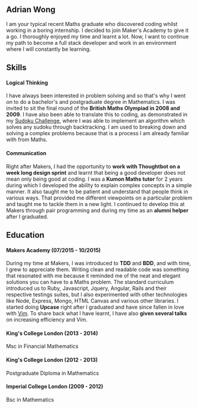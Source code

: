 ## Adrian Wong

I am your typical recent Maths graduate who discovered coding whilst working in
a boring internship. I decided to join Maker's Academy to give it a go. I
thoroughly enjoyed my time and learnt a lot. Now, I want to continue my path to
become a full stack developer and work in an environment where I will constantly
be learning.

## Skills

#### Logical Thinking

I have always been interested in problem solving and so that's why I went on to
do a bachelor's and postgraduate degree in Mathematics. I was invited to sit the
final round of the **British Maths Olympiad in 2008 and 2009**. I have also been
able to translate this to coding, as demonstrated in my <a
href="https://github.com/adrianw1832/sudoku_challenge/blob/master/app/public/javascript/sudoku.js">Sudoku
Challenge</a>, where I was able to implement an algorithm which solves any
sudoku through backtracking.  I am used to breaking down and solving a complex
problems because that is a process I am already familiar with from Maths.

#### Communication

Right after Makers, I had the opportunity to **work with Thoughtbot on a week
long design sprint** and learnt that being a good developer does not mean only
being good at coding. I was a **Kumon Maths tutor** for 2 years during which I
developed the ability to explain complex concepts in a simple manner. It also
taught me to be patient and understand that people think in various ways. That
provided me different viewpoints on a particular problem and taught me to tackle
them in a new light. I continued to develop this at Makers through pair
programming and during my time as an **alumni helper** after I graduated.

## Education

#### Makers Academy (07/2015 - 10/2015)

During my time at Makers, I was introduced to **TDD** and **BDD**, and with
time, I grew to appreciate them. Writing clean and readable code was something
that resonated with me because it reminded me of the neat and elegant solutions
you can have to a Maths problem. The standard curriculum introduced us to Ruby,
Javascript, Jquery, Angular, Rails and their respective testings suites, but I
also experimented with other technologies like Node, Express, Mongo, HTML Canvas
and various other libraries. I started doing **Upcase** right after I graduated
and have since fallen in love with <a
href="https://www.github.com/adrianw1832/dotfiles">Vim</a>. To share back what I
have learnt, I have also **given several talks** on increasing efficiency and
Vim.

#### King's College London (2013 - 2014)

Msc in Financial Mathematics

#### King's College London (2012 - 2013)

Postgraduate Diploma in Mathematics

#### Imperial College London (2009 - 2012)

Bsc in Mathematics

